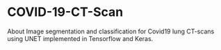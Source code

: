 # COVID-19-CT-Scan
About Image segmentation and classification for Covid19 lung CT-scans using UNET implemented in Tensorflow and Keras.
